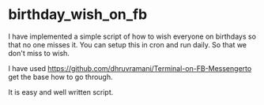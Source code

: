 # birthday_wish_on_fb
I have implemented a simple script of how to wish everyone on birthdays so that no one misses it. 
You can setup this in cron and run daily. So that we don't miss to wish.

I have used https://github.com/dhruvramani/Terminal-on-FB-Messengerto get the base how to go through.

It is easy and well written script.
